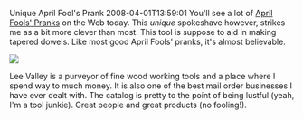 Unique April Fool's Prank
2008-04-01T13:59:01
You'll see a lot of [April Fools' Pranks](http://en.wikipedia.org/wiki/April_Fools%27_Day) on the Web today. This _unique_ spokeshave however, strikes me as a bit more clever than most. This tool is suppose to aid in making tapered dowels. Like most good April Fools' pranks, it's almost believable.

[![](http://www.leevalley.com/images/item/woodworking/planes/05p3208s2.jpg)](http://www.leevalley.com/wood/page.aspx?p=59459&c=2)

Lee Valley is a purveyor of fine wood working tools and a place where I spend way to much money. It is also one of the best mail order businesses I have ever dealt with. The catalog is pretty to the point of being lustful (yeah, I'm a tool junkie). Great people and great products (no fooling!). 
